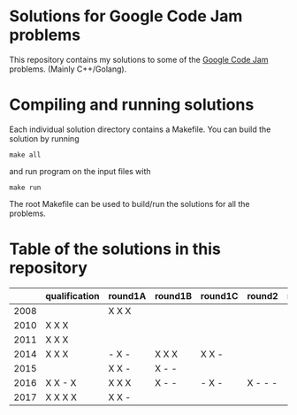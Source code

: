 # Solutions for Google Code Jam problems

This repository contains my solutions to some of the
[Google Code Jam](https://code.google.com/codejam/) problems.
(Mainly C++/Golang).

# Compiling and running solutions

Each individual solution directory contains a Makefile. You can
build the solution by running

    make all

and run program on the input files with

    make run

The root Makefile can be used to build/run the solutions for all
the problems.

# Table of the solutions in this repository

|      | qualification | round1A | round1B | round1C | round2  | round3  | finals |
| ---- | ------------- | ------- | ------- | ------- | ------- | ------- | ------ |
| 2008 |               | X X X   |         |         |         |         |        |
| 2010 | X X X         |         |         |         |         |         |        |
| 2011 | X X X         |         |         |         |         |         |        |
| 2014 | X X X         | - X -   | X X X   | X X -   |         |         |        |
| 2015 |               | X X -   | X - -   |         |         |         |        |
| 2016 | X X - X       | X X X   | X - -   | - X -   | X - - - |         |        |
| 2017 | X X X X       | X X -   |         |         |         |         |        |

